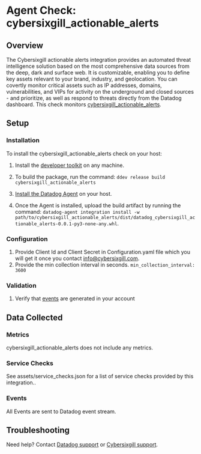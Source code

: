 # Agent Check: cybersixgill_actionable_alerts

## Overview
The Cybersixgill actionable alerts integration provides an 
automated threat intelligence solution based on the most comprehensive data sources from the deep, dark and surface web. 
It is customizable, enabling you to define key assets relevant to your brand, industry, and geolocation. You can covertly 
monitor critical assets such as IP addresses, domains, vulnerabilities, and VIPs for activity on the underground and closed 
sources - and prioritize, as well as respond to threats directly from the Datadog dashboard.
This check monitors [cybersixgill_actionable_alerts][1].

## Setup

### Installation

To install the cybersixgill_actionable_alerts check on your host:


1. Install the [developer toolkit][11] on any machine.

2. To build the package, run the command: `ddev release build cybersixgill_actionable_alerts` 

3. [Install the Datadog Agent][10] on your host.

4. Once the Agent is installed, upload the build artifact by running the command: `datadog-agent integration install -w
 path/to/cybersixgill_actionable_alerts/dist/datadog_cybersixgill_actionable_alerts-0.0.1-py3-none-any.whl`.

### Configuration

1. Provide Client Id and Client Secret in Configuration.yaml file which you will get it once you contact info@cybersixgill.com.
2. Provide the min collection interval in seconds. `min_collection_interval: 3600`

### Validation

1. Verify that [events][12] are generated in your account 

## Data Collected

### Metrics

cybersixgill_actionable_alerts does not include any metrics.

### Service Checks

See assets/service_checks.json for a list of service checks provided by this integration..

### Events

All Events are sent to Datadog event stream.

## Troubleshooting

Need help? Contact [Datadog support][3] or [Cybersixgill support][13].

[1]: https://www.cybersixgill.com/
[2]: https://app.datadoghq.com/account/settings#agent
[3]: https://docs.datadoghq.com/agent/kubernetes/integrations/
[4]: https://github.com/DataDog/integrations-extras/blob/master/cybersixgill_actionable_alerts/datadog_checks/cybersixgill_actionable_alerts/data/conf.yaml.example
[5]: https://docs.datadoghq.com/agent/guide/agent-commands/#start-stop-and-restart-the-agent
[6]: https://docs.datadoghq.com/agent/guide/agent-commands/#agent-status-and-information
[7]: https://github.com/DataDog/integrations-extras/blob/master/cybersixgill_actionable_alerts/metadata.csv
[8]: https://github.com/DataDog/integrations-extras/blob/master/cybersixgill_actionable_alerts/assets/service_checks.json
[9]: https://docs.datadoghq.com/help/
[10]: https://docs.datadoghq.com/getting_started/agent/
[11]: https://docs.datadoghq.com/developers/integrations/new_check_howto/#developer-toolkit
[12]: https://app.datadoghq.com/event/explorer
[13]: support@cybersixgill.com

